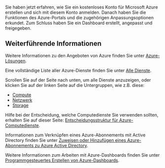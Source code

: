Sie haben jetzt erfahren, wie Sie ein kostenloses Konto für Microsoft Azure erstellen und sich mit diesem Konto anmelden. Danach haben Sie die Funktionen des Azure-Portals und die zugehörigen Anpassungsoptionen erkundet. Zum Schluss haben Sie ein Dashboard erstellt, angepasst und freigegeben.

## <a name="further-learning"></a>Weiterführende Informationen

Weitere Informationen zu den Angeboten von Azure finden Sie unter [Azure-Lösungen](https://azure.microsoft.com/solutions/).

Eine vollständige Liste aller Azure-Dienste finden Sie unter [Alle Dienste](https://docs.microsoft.com/azure/#pivot=products&panel=all).

Scrollen Sie auf der Seite nach unten, um alle Dienste anzuzeigen, oder klicken Sie auf der linken Seite auf die Untergruppen, wie z.B. diese:

* [Compute](https://docs.microsoft.com/azure/#pivot=products&panel=Compute)
* [Netzwerk](https://docs.microsoft.com/azure/#pivot=products&panel=network)
* [Storage](https://docs.microsoft.com/azure/#pivot=products&panel=storage)

Hilfe bei der Entscheidung, welche Computedienste Sie verwenden sollten, erhalten Sie auf dieser Seite: [Entscheidungsstruktur für Azure-Computedienste](https://docs.microsoft.com/azure/architecture/guide/technology-choices/compute-decision-tree).

Informationen zum Verknüpfen eines Azure-Abonnements mit Active Directory finden Sie unter [Zuweisen oder Hinzufügen eines Azure-Abonnements zu Azure Active Directory](https://docs.microsoft.com/azure/active-directory/fundamentals/active-directory-how-subscriptions-associated-directory).

Weitere Informationen zum Arbeiten mit Azure-Dashboards finden Sie unter [Programmgesteuertes Erstellen von Azure-Dashboards](https://docs.microsoft.com/azure/azure-portal/azure-portal-dashboards-create-programmatically).